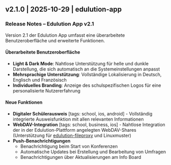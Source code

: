 ## v2.1.0 | 2025-10-29 | edulution-app

### Release Notes – Edulution App v2.1

Version 2.1 der Edulution App umfasst eine überarbeitete Benutzeroberfläche und erweiterte Funktionen.

#### Überarbeitete Benutzeroberfläche

- **Light & Dark Mode**: Nahtlose Unterstützung für helle und dunkle Darstellung, die sich automatisch an die Systemeinstellungen anpasst
- **Mehrsprachige Unterstützung**: Vollständige Lokalisierung in Deutsch, Englisch und Französisch
- **Individuelles Branding**: Anzeige des schulspezifischen Logos für eine personalisierte Nutzererfahrung

#### Neue Funktionen

- **Digitaler Schülerausweis** [tags: school, ios, android] - Vollständig integrierte Ausweisfunktion mit allen relevanten Informationen
- **WebDAV-Integration** [tags: school, business, ios] - Nahtlose Integration der in der Edulution-Plattform angelegten WebDAV-Shares (Unterstützung für [edulution-fileproxy](https://docs.edulution.io/edulution-ui/edulution-fileproxy/) und Linuxmuster)
- **Push-Benachrichtigungen**
    - Benachrichtigung beim Start von Konferenzen
    - Automatische Updates bei Erstellung und Bearbeitung von Umfragen
    - Benachrichtigungen über Aktualisierungen am Info Board